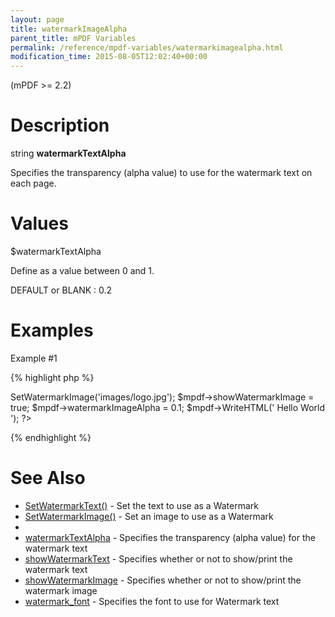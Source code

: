```yaml
---
layout: page
title: watermarkImageAlpha
parent_title: mPDF Variables
permalink: /reference/mpdf-variables/watermarkimagealpha.html
modification_time: 2015-08-05T12:02:40+00:00
---
```


(mPDF >= 2.2)

# Description

string **watermarkTextAlpha**

Specifies the transparency (alpha value) to use for the watermark text on each page.

# Values

<span class="parameter">$watermarkTextAlpha</span>

Define as a value between 0 and 1.

<span class="smallblock">DEFAULT</span> or <span class="smallblock">BLANK</span> : 0.2

# Examples

Example #1

{% highlight php %}
<?php

$mpdf = new \Mpdf\Mpdf();

$mpdf->SetWatermarkImage('images/logo.jpg');

$mpdf->showWatermarkImage = true;

$mpdf->watermarkImageAlpha = 0.1;

$mpdf->WriteHTML('
Hello World
');

?>
{% endhighlight %}

# See Also

<ul>
<li class="manual_boxlist"><a href="{{ "/reference/mpdf-functions/setwatermarktext.html" | prepend: site.baseurl }}">SetWatermarkText()</a> - Set the text to use as a Watermark</li>
<li class="manual_boxlist"><a href="{{ "/reference/mpdf-functions/setwatermarktext.html" | prepend: site.baseurl }}">SetWatermarkImage()</a> - Set an image to use as a Watermark</li>
<li class="manual_boxlist"><a href="{{ "/reference/mpdf-variables/watermarkimagealpha.html" | prepend: site.baseurl }}"></a></li>
<li class="manual_boxlist"><a href="{{ "/reference/mpdf-variables/watermarktextalpha.html" | prepend: site.baseurl }}">watermarkTextAlpha</a> - Specifies the transparency (alpha value) for the watermark text</li>
<li class="manual_boxlist"><a href="{{ "/reference/mpdf-variables/showwatermarktext.html" | prepend: site.baseurl }}">showWatermarkText</a> - Specifies whether or not to show/print the watermark text</li>
<li class="manual_boxlist"><a href="{{ "/reference/mpdf-variables/showwatermarktext.html" | prepend: site.baseurl }}">showWatermarkImage</a> - Specifies whether or not to show/print the watermark image</li>
<li class="manual_boxlist"><a href="{{ "/reference/mpdf-variables/watermark-font.html" | prepend: site.baseurl }}">watermark_font</a> - Specifies the font to use for Watermark text</li>
</ul>
